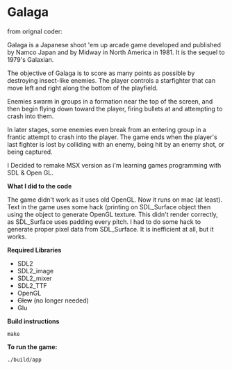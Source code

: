 # Galaga
from orignal coder:

Galaga is a Japanese shoot 'em up arcade game developed and published by Namco Japan and by Midway in North America in 1981.
It is the sequel to 1979's Galaxian.

The objective of Galaga is to score as many points as possible by destroying insect-like enemies.
The player controls a starfighter that can move left and right along the bottom of the playfield.

Enemies swarm in groups in a formation near the top of the screen, and then begin flying down toward the player, firing bullets at and attempting to crash into them.

In later stages, some enemies even break from an entering group in a frantic attempt to crash into the player. The game ends when the player's last fighter is lost by colliding with an enemy, being hit by an enemy shot, or being captured.

I Decided to remake MSX version as i'm learning games programming with SDL & Open GL.

<strong>What I did to the code</strong>

The game didn't work as it uses old OpenGL. Now it runs on mac (at least). Text in the game uses some hack (printing on SDL_Surface object then using the object to generate OpenGL texture. This didn't render correctly, as SDL_Surface uses padding every pitch. I had to do some hack to generate proper pixel data from SDL_Surface. It is inefficient at all, but it works.

<strong> Required Libraries </strong>
 - SDL2
 - SDL2_image
 - SDL2_mixer
 - SDL2_TTF
 - OpenGL
 - ~~Glew~~ (no longer needed)
 - Glu


 <strong> Build instructions </strong>

	make

 <strong> To run the game: </strong>

`./build/app`

